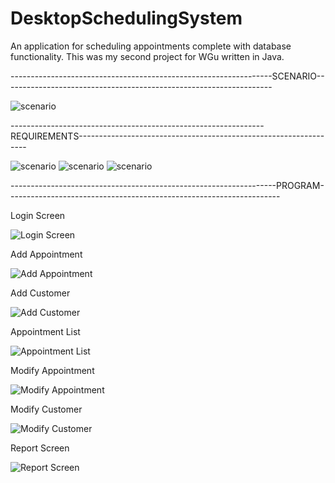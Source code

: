 # DesktopSchedulingSystem
An application for scheduling appointments complete with database functionality. This was my second project for WGu written in Java.


-----------------------------------------------------------------SCENARIO-------------------------------------------------------------------

![scenario](images/scenario.JPG)

---------------------------------------------------------------REQUIREMENTS-----------------------------------------------------------------

![scenario](images/Requirements1.JPG)
![scenario](images/Requirements2.JPG)
![scenario](images/Requirements3.JPG)

------------------------------------------------------------------PROGRAM--------------------------------------------------------------------

Login Screen

![Login Screen](images/LoginScreen.JPG)

Add Appointment

![Add Appointment](images/AddAppointmentScreen.JPG)

Add Customer

![Add Customer](images/AddCustomer.JPG)

Appointment List

![Appointment List](images/AppointmentList.JPG)

Modify Appointment

![Modify Appointment](images/ModifyAppointment.JPG)

Modify Customer

![Modify Customer](images/ModifyCustomer.JPG)

Report Screen

![Report Screen](images/ReportScreen.JPG)


